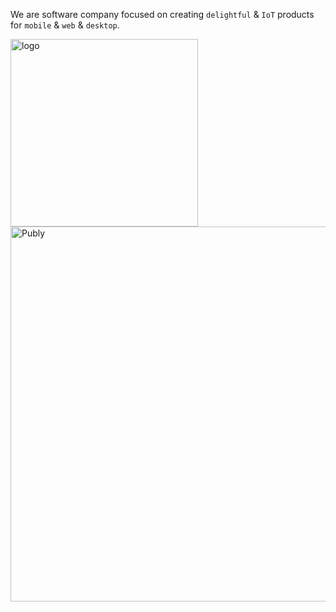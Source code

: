 # What's company?
We are software company focused on creating `delightful` & `IoT` products for `mobile` & `web` & `desktop`.

<img src="https://user-images.githubusercontent.com/23184567/156172524-bf2b9b4d-dcdf-40f8-b599-faca3e22a49a.svg" width="300" alt="logo" />

# We make

<a href="https://publy.fun/" target="_blank">
  <img src="https://user-images.githubusercontent.com/23184567/156173364-a38f7d38-53ea-4329-ae44-3da9ae5cf3f4.png" width="600" alt="Publy" />
</a>

<style>
  h1 {
    display: none;
  }
</style>
